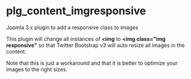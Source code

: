 # plg_content_imgresponsive
Joomla 3.x plugin to add a responsive class to images

 This plugin will change all instances of 
 **<img**
 to 
 **<img class="img responsive"**
 so that Twitter Bootstrap v3 will auto resize all images in the content.
 
 Note that this is just a workaround and that it is better to optimize your images to the right sizes.